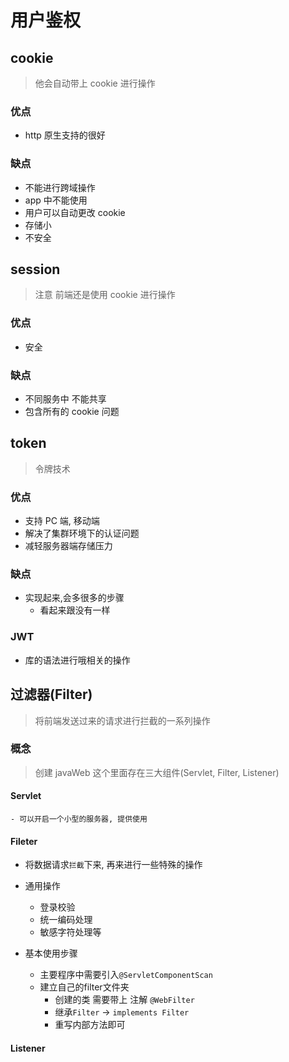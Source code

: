 # 用户鉴权

## cookie

> 他会自动带上 cookie 进行操作

### 优点

- http 原生支持的很好

### 缺点

- 不能进行跨域操作
- app 中不能使用
- 用户可以自动更改 cookie
- 存储小
- 不安全

## session

> 注意 前端还是使用 cookie 进行操作

### 优点

- 安全

### 缺点

- 不同服务中 不能共享
- 包含所有的 cookie 问题

## token

> 令牌技术

### 优点

- 支持 PC 端, 移动端
- 解决了集群环境下的认证问题
- 减轻服务器端存储压力

### 缺点

- 实现起来,会多很多的步骤
  - 看起来跟没有一样

### JWT

- 库的语法进行哦相关的操作

## 过滤器(Filter)

> 将前端发送过来的请求进行拦截的一系列操作

### 概念

> 创建 javaWeb 这个里面存在三大组件(Servlet, Filter, Listener)

#### Servlet

    - 可以开启一个小型的服务器, 提供使用

#### Fileter

- 将数据请求`拦截`下来, 再来进行一些特殊的操作
- 通用操作
  - 登录校验
  - 统一编码处理
  - 敏感字符处理等

- 基本使用步骤
  - 主要程序中需要引入`@ServletComponentScan`
  - 建立自己的filter文件夹
    - 创建的类 需要带上 注解 `@WebFilter`
    - 继承`Filter` -> `implements Filter`
    - 重写内部方法即可


#### Listener
